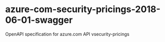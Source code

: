 # azure-com-security-pricings-2018-06-01-swagger
OpenAPI specification for azure.com API vsecurity-pricings
